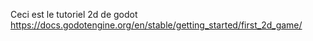 Ceci est le tutoriel 2d de godot
https://docs.godotengine.org/en/stable/getting_started/first_2d_game/

